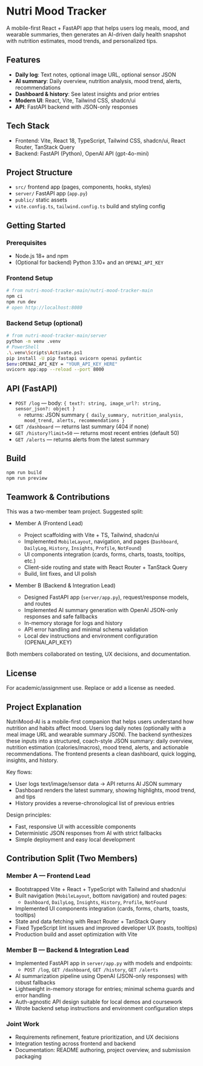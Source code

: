 # Nutri Mood Tracker

A mobile-first React + FastAPI app that helps users log meals, mood, and wearable summaries, then generates an AI-driven daily health snapshot with nutrition estimates, mood trends, and personalized tips.

## Features
- **Daily log**: Text notes, optional image URL, optional sensor JSON
- **AI summary**: Daily overview, nutrition analysis, mood trend, alerts, recommendations
- **Dashboard & history**: See latest insights and prior entries
- **Modern UI**: React, Vite, Tailwind CSS, shadcn/ui
- **API**: FastAPI backend with JSON-only responses

## Tech Stack
- Frontend: Vite, React 18, TypeScript, Tailwind CSS, shadcn/ui, React Router, TanStack Query
- Backend: FastAPI (Python), OpenAI API (gpt-4o-mini)

## Project Structure
- `src/` frontend app (pages, components, hooks, styles)
- `server/` FastAPI app (`app.py`)
- `public/` static assets
- `vite.config.ts`, `tailwind.config.ts` build and styling config

## Getting Started

### Prerequisites
- Node.js 18+ and npm
- (Optional for backend) Python 3.10+ and an `OPENAI_API_KEY`

### Frontend Setup
```bash
# from nutri-mood-tracker-main/nutri-mood-tracker-main
npm ci
npm run dev
# open http://localhost:8080
```

### Backend Setup (optional)
```bash
# from nutri-mood-tracker-main/server
python -m venv .venv
# PowerShell
.\.venv\Scripts\Activate.ps1
pip install -U pip fastapi uvicorn openai pydantic
$env:OPENAI_API_KEY = "YOUR_API_KEY_HERE"
uvicorn app:app --reload --port 8000
```

## API (FastAPI)
- `POST /log` — body: `{ text?: string, image_url?: string, sensor_json?: object }`
  - returns: JSON summary `{ daily_summary, nutrition_analysis, mood_trend, alerts, recommendations }`
- `GET /dashboard` — returns last summary (404 if none)
- `GET /history?limit=50` — returns most recent entries (default 50)
- `GET /alerts` — returns alerts from the latest summary

## Build
```bash
npm run build
npm run preview
```

## Teamwork & Contributions
This was a two-member team project. Suggested split:

- Member A (Frontend Lead)
  - Project scaffolding with Vite + TS, Tailwind, shadcn/ui
  - Implemented `MobileLayout`, navigation, and pages (`Dashboard`, `DailyLog`, `History`, `Insights`, `Profile`, `NotFound`)
  - UI components integration (cards, forms, charts, toasts, tooltips, etc.)
  - Client-side routing and state with React Router + TanStack Query
  - Build, lint fixes, and UI polish

- Member B (Backend & Integration Lead)
  - Designed FastAPI app (`server/app.py`), request/response models, and routes
  - Implemented AI summary generation with OpenAI JSON-only responses and safe fallbacks
  - In-memory storage for logs and history
  - API error handling and minimal schema validation
  - Local dev instructions and environment configuration (OPENAI_API_KEY)

Both members collaborated on testing, UX decisions, and documentation.

## License
For academic/assignment use. Replace or add a license as needed.

## Project Explanation
NutriMood-AI is a mobile-first companion that helps users understand how nutrition and habits affect mood. Users log daily notes (optionally with a meal image URL and wearable summary JSON). The backend synthesizes these inputs into a structured, coach-style JSON summary: daily overview, nutrition estimation (calories/macros), mood trend, alerts, and actionable recommendations. The frontend presents a clean dashboard, quick logging, insights, and history.

Key flows:
- User logs text/image/sensor data → API returns AI JSON summary
- Dashboard renders the latest summary, showing highlights, mood trend, and tips
- History provides a reverse-chronological list of previous entries

Design principles:
- Fast, responsive UI with accessible components
- Deterministic JSON responses from AI with strict fallbacks
- Simple deployment and easy local development

## Contribution Split (Two Members)

### Member A — Frontend Lead
- Bootstrapped Vite + React + TypeScript with Tailwind and shadcn/ui
- Built navigation (`MobileLayout`, bottom navigation) and routed pages:
  - `Dashboard`, `DailyLog`, `Insights`, `History`, `Profile`, `NotFound`
- Implemented UI components integration (cards, forms, charts, toasts, tooltips)
- State and data fetching with React Router + TanStack Query
- Fixed TypeScript lint issues and improved developer UX (toasts, tooltips)
- Production build and asset optimization with Vite

### Member B — Backend & Integration Lead
- Implemented FastAPI app in `server/app.py` with models and endpoints:
  - `POST /log`, `GET /dashboard`, `GET /history`, `GET /alerts`
- AI summarization pipeline using OpenAI (JSON-only responses) with robust fallbacks
- Lightweight in-memory storage for entries; minimal schema guards and error handling
- Auth-agnostic API design suitable for local demos and coursework
- Wrote backend setup instructions and environment configuration steps

### Joint Work
- Requirements refinement, feature prioritization, and UX decisions
- Integration testing across frontend and backend
- Documentation: README authoring, project overview, and submission packaging
